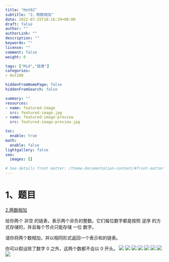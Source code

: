 ```yaml
---
title: "Hot02"
subtitle: "2、两数相加"
date: 2022-07-25T18:16:29+08:00
draft: false
author: ""
authorLink: ""
description: ""
keywords: ""
license: ""
comment: false
weight: 0

tags: ["Mid","链表"]
categories:
- Hot100

hiddenFromHomePage: false
hiddenFromSearch: false

summary: ""
resources:
- name: featured-image
  src: featured-image.jpg
- name: featured-image-preview
  src: featured-image-preview.jpg

toc:
  enable: true
math:
  enable: false
lightgallery: false
seo:
  images: []

# See details front matter: /theme-documentation-content/#front-matter
---
```

<!--more-->
# 1、题目
[2.两数相加](https://leetcode.cn/problems/add-two-numbers/)

给你两个 非空 的链表，表示两个非负的整数。它们每位数字都是按照 逆序 的方式存储的，并且每个节点只能存储 一位 数字。

请你将两个数相加，并以相同形式返回一个表示和的链表。

你可以假设除了数字 0 之外，这两个数都不会以 0 开头。
![](/img/jiagoutu.png)
![](/img/1.JPG)
![](/img/2.JPG)
![](/img/3.JPG)
![](/img/4.JPG)
![](/img/5.JPG)
![](/img/6.JPG)
![](/img/7.JPG)
